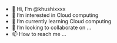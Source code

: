 - 👋 Hi, I’m @khushixxxx
- 👀 I’m interested in Cloud computing 
- 🌱 I’m currently learning Cloud computing 
- 💞️ I’m looking to collaborate on ...
- 📫 How to reach me ...

<!---
khushixxxx/khushixxxx is a ✨ special ✨ repository because its `README.md` (this file) appears on your GitHub profile.
You can click the Preview link to take a look at your changes.
--->
